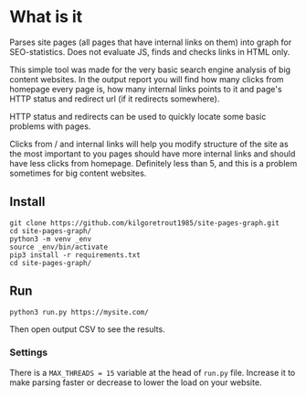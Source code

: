 # What is it

Parses site pages (all pages that have internal links on them) into graph for
SEO-statistics. Does not evaluate JS, finds and checks links in HTML only.

This simple tool was made for the very basic search engine analysis of big 
content websites. In the output report you will find how many clicks from 
homepage every page is, how many internal links points to it and page's HTTP 
status and redirect url (if it redirects somewhere).

HTTP status and redirects can be used to quickly locate some basic problems 
with pages.

Clicks from / and internal links will help you modify structure of the site 
as the most important to you pages should have more internal links and should 
have less clicks from homepage. Definitely less than 5, and this is a problem 
sometimes for big content websites.

## Install

```
git clone https://github.com/kilgoretrout1985/site-pages-graph.git
cd site-pages-graph/
python3 -m venv _env
source _env/bin/activate
pip3 install -r requirements.txt
cd site-pages-graph/
```

## Run

```
python3 run.py https://mysite.com/
```

Then open output CSV to see the results.

### Settings

There is a `MAX_THREADS = 15` variable at the head of `run.py` file. Increase 
it to make parsing faster or decrease to lower the load on your website.
